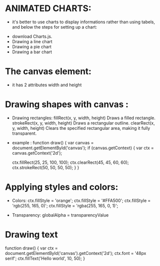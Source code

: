 # ANIMATED CHARTS:
- it's better to use charts to display informations rather than using tabels, and below the steps for setting up a chart:
* download Charts.js.
* Drawing a line chart
* Drawing a pie chart
* Drawing a bar chart
# The canvas element: 
- it has 2 attributes width and height 
# Drawing shapes with canvas :
- Drawing rectangles: 
fillRect(x, y, width, height)
Draws a filled rectangle.
strokeRect(x, y, width, height)
Draws a rectangular outline.
clearRect(x, y, width, height)
Clears the specified rectangular area, making it fully transparent. 
- example :
function draw() {
  var canvas = document.getElementById('canvas');
  if (canvas.getContext) {
    var ctx = canvas.getContext('2d');

    ctx.fillRect(25, 25, 100, 100);
    ctx.clearRect(45, 45, 60, 60);
    ctx.strokeRect(50, 50, 50, 50);
  }
}

# Applying styles and colors: 
- Colors:
ctx.fillStyle = 'orange';
ctx.fillStyle = '#FFA500';
ctx.fillStyle = 'rgb(255, 165, 0)';
ctx.fillStyle = 'rgba(255, 165, 0, 1)';

- Transparency: globalAlpha = transparencyValue
# Drawing text
function draw() {
  var ctx = document.getElementById('canvas').getContext('2d');
  ctx.font = '48px serif';
  ctx.fillText('Hello world', 10, 50);
}


